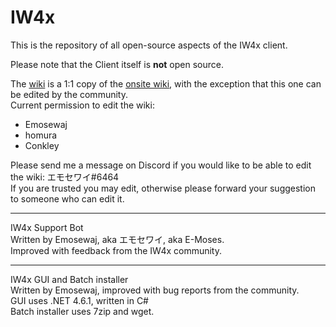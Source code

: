 # IW4x

This is the repository of all open-source aspects of the IW4x client.

Please note that the Client itself is **not** open source.

The [wiki](https://github.com/Jawesome99/IW4x/wiki) is a 1:1 copy of the [onsite wiki](https://iw4xcachep26muba.onion.rip/wiki), with the exception that this one can be edited by the community.  
Current permission to edit the wiki:
* Emosewaj
* homura
* Conkley

Please send me a message on Discord if you would like to be able to edit the wiki: エモセワイ#6464  
If you are trusted you may edit, otherwise please forward your suggestion to someone who can edit it.

***

IW4x Support Bot  
Written by Emosewaj, aka エモセワイ, aka E-Moses.  
Improved with feedback from the IW4x community.

***

IW4x GUI and Batch installer  
Written by Emosewaj, improved with bug reports from the community.  
GUI uses .NET 4.6.1, written in C#  
Batch installer uses 7zip and wget.
